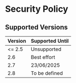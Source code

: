 # Security Policy

## Supported Versions

| Version | Supported Until |
| ------- | --------------- |
| <= 2.5  | Unsupported     |
| 2.6     | Best effort     |
| 2.7     | 23/06/2025      |
| 2.8     | To be defined   |
